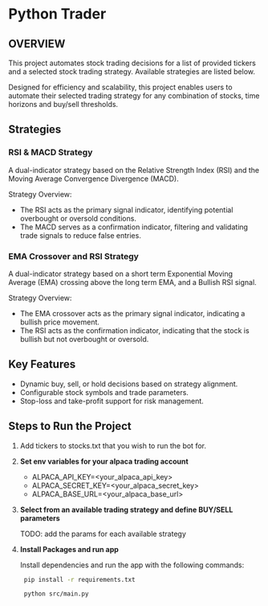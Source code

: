# Python Trader

## OVERVIEW

This project automates stock trading decisions for a list of provided tickers and a selected stock trading strategy. Available strategies are listed below.

Designed for efficiency and scalability, this project enables users to automate their selected trading strategy for any combination of stocks, time horizons and buy/sell thresholds.

## Strategies

### RSI & MACD Strategy

A dual-indicator strategy based on the Relative Strength Index (RSI) and the Moving Average Convergence Divergence (MACD).

Strategy Overview:

- The RSI acts as the primary signal indicator, identifying potential overbought or oversold conditions.
- The MACD serves as a confirmation indicator, filtering and validating trade signals to reduce false entries.

### EMA Crossover and RSI Strategy

A dual-indicator strategy based on a short term Exponential Moving Average (EMA) crossing above the long term EMA, and a Bullish RSI signal.

Strategy Overview:

- The EMA crossover acts as the primary signal indicator, indicating a bullish price movement.
- The RSI acts as the confirmation indicator, indicating that the stock is bullish but not overbought or oversold.

## Key Features

- Dynamic buy, sell, or hold decisions based on strategy alignment.
- Configurable stock symbols and trade parameters.
- Stop-loss and take-profit support for risk management.

## Steps to Run the Project

1. Add tickers to stocks.txt that you wish to run the bot for.

2. **Set env variables for your alpaca trading account**

   - ALPACA_API_KEY=<your_alpaca_api_key>
   - ALPACA_SECRET_KEY=<your_alpaca_secret_key>
   - ALPACA_BASE_URL=<your_alpaca_base_url>

3. **Select from an available trading strategy and define BUY/SELL parameters**

    TODO: add the params for each available strategy

4. **Install Packages and run app**

   Install dependencies and run the app with the following commands:

   ```bash
    pip install -r requirements.txt

    python src/main.py
   ```
